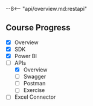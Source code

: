 --8<-- "api/overview.md:restapi"

## Course Progress
-   [X] Overview
-   [X] SDK
-   [X] Power BI
-   [ ] APIs
    *   [X] Overview
    *   [ ] Swagger
    *   [ ] Postman
    *   [ ] Exercise
-   [ ] Excel Connector